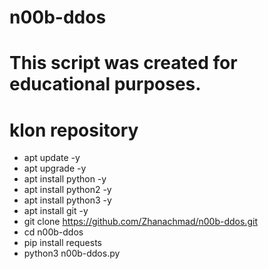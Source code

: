 # n00b-ddos
# This script was created for educational purposes.

# klon repository 
  
  - apt update -y
  - apt upgrade -y
  - apt install python -y
  - apt install python2 -y
  - apt install python3 -y
  - apt install git -y
  - git clone https://github.com/Zhanachmad/n00b-ddos.git
   - cd n00b-ddos
   - pip install requests
   - python3 n00b-ddos.py
